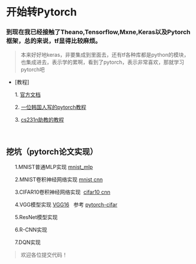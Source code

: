 # 开始转Pytorch

### 到现在我已经接触了Theano,Tensorflow,Mxne,Keras以及Pytorch框架，总的来说，tf显得比较麻烦。

> 本来好好地keras，非要集成到里面去，还有tf各种库都是python的模块，也集成进去，表示学的累啊，看到了pytorch，表示非常喜欢，那就学习pytorch吧

- [教程]

       1. [官方文档](http://pytorch.org/tutorials/beginner/deep_learning_60min_blitz.html)
    
       2. [一位韩国人写的pytorch教程](https://github.com/yunjey/pytorch-tutorial)
      
       3. [cs231n助教的教程](https://github.com/jcjohnson/pytorch-examples)
       
       
## 挖坑（pytorch论文实现）

       1.MNIST普通MLP实现 [mnist_mlp](https://github.com/HadXu/machine-learning/blob/master/pytorch_tutorial/模型实现/mnist_mlp%20打开的正确方式.ipynb)
       
       
       2.MNIST卷积神经网络实现 [mnist cnn](https://github.com/HadXu/machine-learning/blob/master/pytorch_tutorial/模型实现/CNN.ipynb)
       
       
       3.CIFAR10卷积神经网络实现  [cifar10 cnn](https://github.com/HadXu/machine-learning/blob/master/pytorch_tutorial/模型实现/cifar10-CNN实现.ipynb)
       
       4.VGG模型实现 [VGG16](https://github.com/HadXu/machine-learning/blob/master/pytorch_tutorial/模型实现/VGG16%20cifar10.ipynb)    参考 [pytorch-cifar](https://github.com/kuangliu/pytorch-cifar)
       
       
       5.ResNet模型实现
       
       6.R-CNN实现
       
       7.DQN实现
 
 
 > 欢迎各位提交代码！
     

